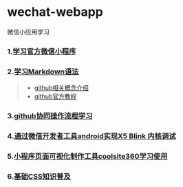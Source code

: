 # wechat-webapp
微信小应用学习 
### 1.[学习官方微信小程序](https://mp.weixin.qq.com/debug/wxadoc/dev/component/view.html?t=201715)
### 2.[学习Markdown语法](https://www.zybuluo.com/mdeditor#fn:code)
> * [github相关概念介绍](https://segmentfault.com/a/1190000002413519)
> * [github官方教程](https://git-scm.com/book/zh/v2/Git-%E5%9F%BA%E7%A1%80-%E8%8E%B7%E5%8F%96-Git-%E4%BB%93%E5%BA%93)
### 3.[github协同操作流程学习](https://gist.github.com/zxhfighter/62847a087a2a8031fbdf)
### 4.[通过微信开发者工具android实现X5 Blink 内核调试](https://mp.weixin.qq.com/wiki?t=resource/res_main&id=mp1455784140&token=&lang=zh_CN)
### 5.[小程序页面可视化制作工具coolsite360学习使用](http://www.coolsite360.com/)
### 6.[基础CSS知识普及](http://zh.learnlayout.com/)
